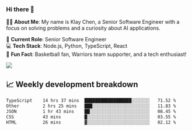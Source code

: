 ### Hi there 👋

👨‍💻 **About Me**: My name is Klay Chen, a Senior Software Engineer with a focus on solving problems and a curiosity about AI applications.

💼 **Current Role**: Senior Software Engineer  
💻 **Tech Stack**: Node.js, Python, TypeScript, React  
🏀 **Fun Fact**: Basketball fan, Warriors team supporter, and a tech enthusiast!

<img align="center" src="https://github-readme-stats.vercel.app/api?username=nameczz&show_icons=true&hide_title=true&theme=dracula" />

## 📈 Weekly development breakdown

<!--START_SECTION:waka-->

```txt
TypeScript    14 hrs 37 mins  ██████████████████░░░░░░░   71.52 %
Other         2 hrs 25 mins   ███░░░░░░░░░░░░░░░░░░░░░░   11.83 %
JSON          1 hr 43 mins    ██░░░░░░░░░░░░░░░░░░░░░░░   08.45 %
CSS           43 mins         █░░░░░░░░░░░░░░░░░░░░░░░░   03.55 %
HTML          26 mins         ▓░░░░░░░░░░░░░░░░░░░░░░░░   02.12 %
```

<!--END_SECTION:waka-->
